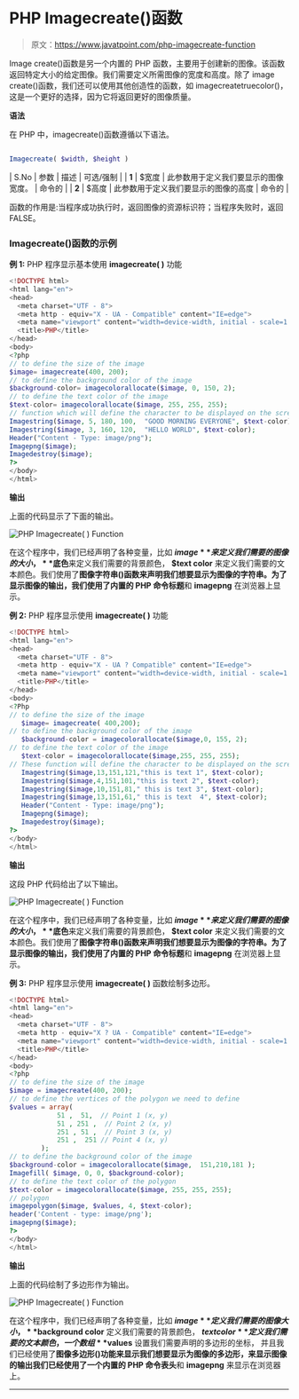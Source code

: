 # PHP Imagecreate()函数

> 原文：<https://www.javatpoint.com/php-imagecreate-function>

Image create()函数是另一个内置的 PHP 函数，主要用于创建新的图像。该函数返回特定大小的给定图像。我们需要定义所需图像的宽度和高度。除了 image create()函数，我们还可以使用其他创造性的函数，如 imagecreatetruecolor()，这是一个更好的选择，因为它将返回更好的图像质量。

**语法**

在 PHP 中，imagecreate()函数遵循以下语法。

```php

Imagecreate( $width, $height )

```

| S.No | 参数 | 描述 | 可选/强制 |
| **1** | $宽度 | 此参数用于定义我们要显示的图像宽度。 | 命令的 |
| **2** | $高度 | 此参数用于定义我们要显示的图像的高度 | 命令的 |

函数的作用是:当程序成功执行时，返回图像的资源标识符；当程序失败时，返回 FALSE。

### Imagecreate()函数的示例

**例 1:** PHP 程序显示基本使用 **imagecreate( )** 功能

```php
<!DOCTYPE html>
<html lang="en">
<head>
  <meta charset="UTF - 8">
  <meta http - equiv="X - UA - Compatible" content="IE=edge">
  <meta name="viewport" content="width=device-width, initial - scale=1.0">
  <title>PHP</title>
</head>
<body>
<?php	
// to define the size of the image
$image= imagecreate(400, 200); 
// to define the background color of the image
$background-color= imagecolorallocate($image, 0, 150, 2); 
// to define the text color of the image
$text-color= imagecolorallocate($image, 255, 255, 255);  
// function which will define the character to be displayed on the screen
Imagestring($image, 5, 180, 100,  "GOOD MORNING EVERYONE", $text-color);
Imagestring($image, 3, 160, 120,  "HELLO WORLD", $text-color);
Header("Content - Type: image/png");
Imagepng($image);
Imagedestroy($image); 
?>
</body>
</html>

```

**输出**

上面的代码显示了下面的输出。

![PHP Imagecreate( ) Function](img/8a4e9db1319decbd68b71ce1455e7765.png)

在这个程序中，我们已经声明了各种变量，比如 **$image** 来定义我们需要的图像的大小，**$底色**来定义我们需要的背景颜色， **$text color** 来定义我们需要的文本颜色。我们使用了**图像字符串()**函数来声明我们想要显示为图像的字符串。为了显示图像的输出，我们使用了内置的 PHP 命令**标题**和 **imagepng** 在浏览器上显示。

**例 2:** PHP 程序显示使用 **imagecreate( )** 功能

```php
<!DOCTYPE html>
<html lang="en">
<head>
  <meta charset="UTF - 8">
  <meta http - equiv="X - UA ? Compatible" content="IE=edge">
  <meta name="viewport" content="width=device-width, initial - scale=1.0">
  <title>PHP</title>
</head>
<body>
<?Php
// to define the size of the image
   $image= imagecreate( 400,200);
// to define the background color of the image
   $background-color = imagecolorallocate($image,0, 155, 2);
// to define the text color of the image
   $text-color = imagecolorallocate($image,255, 255, 255);
// These function will define the character to be displayed on the screen
   Imagestring($image,13,151,121,"this is text 1", $text-color);
   Imagestring($image,4,151,101,"this is text 2", $text-color);
   Imagestring($image,10,151,81," this is text 3", $text-color);
   Imagestring($image,13,151,61," this is text  4", $text-color);
   Header("Content - Type: image/png");
   Imagepng($image);
   Imagedestroy($image);
?>
</body>
</html>

```

**输出**

这段 PHP 代码给出了以下输出。

![PHP Imagecreate( ) Function](img/4a29f97068d38b50d0c2432cc813a793.png)

在这个程序中，我们已经声明了各种变量，比如 **$image** 来定义我们需要的图像的大小，**$底色**来定义我们需要的背景颜色， **$text color** 来定义我们需要的文本颜色。我们使用了**图像字符串()**函数来声明我们想要显示为图像的字符串。为了显示图像的输出，我们使用了内置的 PHP 命令**标题**和 **imagepng** 在浏览器上显示。

**例 3:** PHP 程序显示使用 **imagecreate( )** 函数绘制多边形。

```php
<!DOCTYPE html>
<html lang="en">
<head>
  <meta charset="UTF - 8">
  <meta http - equiv="X ? UA - Compatible" content="IE=edge">
  <meta name="viewport" content="width=device-width, initial - scale=1.0">
  <title>PHP</title>
</head>
<body>
<?php 
// to define the size of the image
$image = imagecreate(400, 200);
// to define the vertices of the polygon we need to define
$values = array(
            51 ,  51,  // Point 1 (x, y)
            51 , 251 ,  // Point 2 (x, y)
            251 , 51 ,  // Point 3 (x, y)
            251 ,  251 // Point 4 (x, y)
        );
// to define the background color of the image
$background-color = imagecolorallocate($image,  151,210,181 );    
Imagefill( $image, 0, 0, $background-color);  
// to define the text color of the polygon
$text-color = imagecolorallocate($image, 255, 255, 255);    
// polygon
imagepolygon($image, $values, 4, $text-color);    
header('Content - type: image/png');    
imagepng($image);
?>
</body>
</html>

```

**输出**

上面的代码绘制了多边形作为输出。

![PHP Imagecreate( ) Function](img/f4205b3d827af8fa88d90ada647150a8.png)

在这个程序中，我们已经声明了各种变量，比如 **$image** 定义我们需要的图像大小， **$background color** 定义我们需要的背景颜色， **$text color** 定义我们需要的文本颜色，一个数组 **$values** 设置我们需要声明的多边形的坐标， 并且我们已经使用了**图像多边形()**功能来显示我们想要显示为图像的多边形，来显示图像的输出我们已经使用了一个内置的 PHP 命令**表头**和 **imagepng** 来显示在浏览器上。

* * *